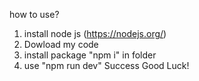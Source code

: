how to use?
1) install node js (https://nodejs.org/)
2) Dowload my code
3) install package "npm i" in folder
4) use "npm run dev"
Success Good Luck!
